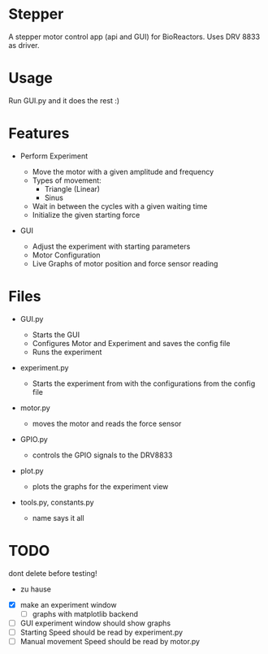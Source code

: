 # Stepper
A stepper motor control app (api and GUI) for BioReactors. Uses DRV 8833 as driver.

# Usage
Run GUI.py and it does the rest :)

# Features
* Perform Experiment
    * Move the motor with a given amplitude and frequency
    * Types of movement:
        * Triangle (Linear)
        * Sinus
    * Wait in between the cycles with a given waiting time
    * Initialize the given starting force

* GUI

    * Adjust the experiment with starting parameters
    * Motor Configuration
    * Live Graphs of motor position and force sensor reading

# Files
* GUI.py
    - Starts the GUI
    - Configures Motor and Experiment and saves the config file
    - Runs the experiment
* experiment.py

    * Starts the experiment from with the configurations from the config file

* motor.py

    * moves the motor and reads the force sensor
* GPIO.py

    * controls the GPIO signals to the DRV8833
* plot.py

    * plots  the graphs for the experiment view

* tools.py, constants.py
    * name says it all

# TODO
dont delete before testing!

* zu hause
- [x] make an experiment window
    - [ ] graphs with matplotlib backend
- [ ] GUI experiment window should show graphs
- [ ] Starting Speed should be read by experiment.py
- [ ] Manual movement Speed should be read by motor.py
